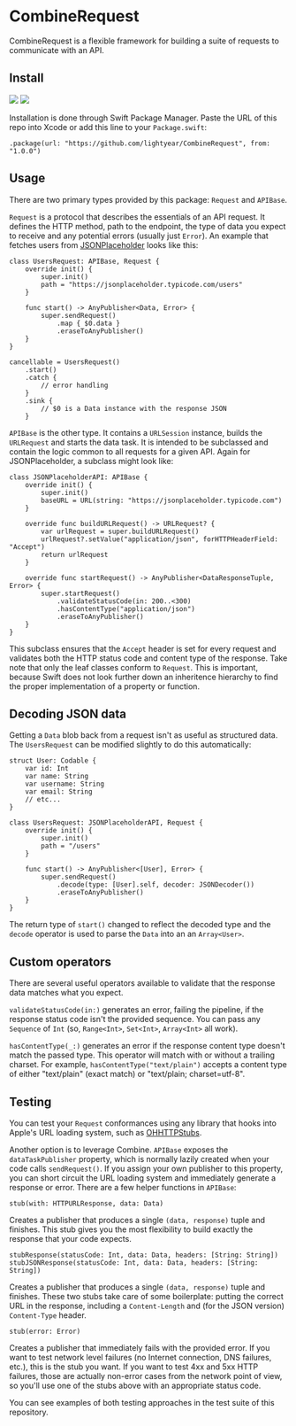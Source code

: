 # CombineRequest

CombineRequest is a flexible framework for building a suite of requests to communicate with an API.

## Install

[![](https://img.shields.io/endpoint?url=https%3A%2F%2Fswiftpackageindex.com%2Fapi%2Fpackages%2Flightyear%2FCombineRequest%2Fbadge%3Ftype%3Dswift-versions)](https://swiftpackageindex.com/lightyear/CombineRequest)
[![](https://img.shields.io/endpoint?url=https%3A%2F%2Fswiftpackageindex.com%2Fapi%2Fpackages%2Flightyear%2FCombineRequest%2Fbadge%3Ftype%3Dplatforms)](https://swiftpackageindex.com/lightyear/CombineRequest)

Installation is done through Swift Package Manager. Paste the URL of this repo into Xcode or add this line to your `Package.swift`:

    .package(url: "https://github.com/lightyear/CombineRequest", from: "1.0.0")

## Usage

There are two primary types provided by this package: `Request` and `APIBase`.

`Request` is a protocol that describes the essentials of an API request. It defines the HTTP method, path to the endpoint, the type of data you expect to receive and any potential errors (usually just `Error`). An example that fetches users from [JSONPlaceholder](https://jsonplaceholder.typicode.com) looks like this:

```
class UsersRequest: APIBase, Request {
    override init() {
        super.init()
        path = "https://jsonplaceholder.typicode.com/users"
    }
    
    func start() -> AnyPublisher<Data, Error> {
        super.sendRequest()
            .map { $0.data }
            .eraseToAnyPublisher()
    }
}

cancellable = UsersRequest()
    .start()
    .catch {
        // error handling
    }
    .sink {
        // $0 is a Data instance with the response JSON
    }
```

`APIBase` is the other type. It contains a `URLSession` instance, builds the `URLRequest` and starts the data task. It is intended to be subclassed and contain the logic common to all requests for a given API. Again for JSONPlaceholder, a subclass might look like:

```
class JSONPlaceholderAPI: APIBase {
    override init() {
        super.init()
        baseURL = URL(string: "https://jsonplaceholder.typicode.com")
    }
    
    override func buildURLRequest() -> URLRequest? {
        var urlRequest = super.buildURLRequest()
        urlRequest?.setValue("application/json", forHTTPHeaderField: "Accept")
        return urlRequest
    }
    
    override func startRequest() -> AnyPublisher<DataResponseTuple, Error> {
        super.startRequest()
            .validateStatusCode(in: 200..<300)
            .hasContentType("application/json")
            .eraseToAnyPublisher()
    }
}
```

This subclass ensures that the `Accept` header is set for every request and validates both the HTTP status code and content type of the response. Take note that only the leaf classes conform to `Request`. This is important, because Swift does not look further down an inheritence hierarchy to find the proper implementation of a property or function.

## Decoding JSON data

Getting a `Data` blob back from a request isn't as useful as  structured data. The `UsersRequest` can be modified slightly to do this automatically:

```
struct User: Codable {
    var id: Int
    var name: String
    var username: String
    var email: String
    // etc...
}

class UsersRequest: JSONPlaceholderAPI, Request {
    override init() {
        super.init()
        path = "/users"
    }

    func start() -> AnyPublisher<[User], Error> {
        super.sendRequest()
            .decode(type: [User].self, decoder: JSONDecoder())
            .eraseToAnyPublisher()
    }
}
```

The return type of `start()`  changed to reflect the decoded type and the `decode` operator is used to parse the `Data` into an an  `Array<User>`.

## Custom operators

There are several useful operators available to validate that the response data matches what you expect.

`validateStatusCode(in:)` generates an error, failing the pipeline, if the response status code isn't the provided sequence. You can pass any `Sequence` of `Int` (so, `Range<Int>`, `Set<Int>`, `Array<Int>` all work).

`hasContentType(_:)` generates an error if the response content type doesn't match the passed type. This operator will match with or without a trailing charset. For example, `hasContentType("text/plain")` accepts a content type of either "text/plain" (exact match) or "text/plain; charset=utf-8".

## Testing

You can test your `Request` conformances using any library that hooks into Apple's URL loading system, such as [OHHTTPStubs](https://github.com/AliSoftware/OHHTTPStubs).

Another option is to leverage Combine. `APIBase` exposes the `dataTaskPublisher` property, which is normally lazily created when your code calls `sendRequest()`. If you assign your own publisher to this property, you can short circuit the URL loading system and immediately generate a response or error. There are a few helper functions in `APIBase`:

    stub(with: HTTPURLResponse, data: Data)

Creates a publisher that produces a single `(data, response)` tuple and finishes. This stub gives you the most flexibility to build exactly the response that your code expects.

    stubResponse(statusCode: Int, data: Data, headers: [String: String])
    stubJSONResponse(statusCode: Int, data: Data, headers: [String: String])
    
Creates a publisher that produces a single `(data, response)` tuple and finishes. These two stubs take care of some boilerplate: putting the correct URL in the response, including a `Content-Length` and (for the JSON version) `Content-Type` header.
    
    stub(error: Error)

Creates a publisher that immediately fails with the provided error. If you want to test network level failures (no Internet connection, DNS failures, etc.), this is the stub you want. If you want to test 4xx and 5xx HTTP failures, those are actually non-error cases from the network point of view, so you'll use one of the stubs above with an appropriate status code.

You can see examples of both testing approaches in the test suite of this repository.
